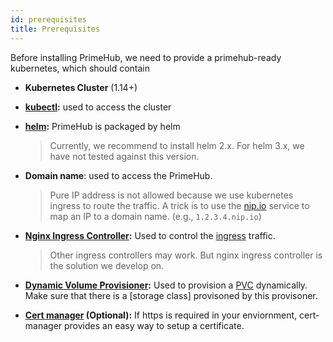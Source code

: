 ```yaml
---
id: prerequisites
title: Prerequisites
---
```


Before installing PrimeHub, we need to provide a primehub-ready kubernetes, which should contain

- **Kubernetes Cluster** (1.14+)
- **[kubectl](https://kubernetes.io/docs/tasks/tools/install-kubectl/):** used to access the cluster
- **[helm](https://helm.sh/docs/using_helm/):** PrimeHub is packaged by helm

  > Currently, we recommend to install helm 2.x. For helm 3.x, we have not tested against this version.
- **Domain name**: used to access the PrimeHub.

  > Pure IP address is not allowed because we use kubernetes ingress to route the traffic. A trick is to use the [nip.io](https://nip.io/) service to map an IP to a domain name. (e.g., `1.2.3.4.nip.io`)

- **[Nginx Ingress Controller](https://github.com/kubernetes/ingress-nginx):** Used to control the [ingress](https://kubernetes.io/docs/concepts/services-networking/ingress/) traffic. 

  > Other ingress controllers may work. But nginx ingress controller is the solution we develop on.

- **[Dynamic Volume Provisioner](https://kubernetes.io/docs/concepts/storage/dynamic-provisioning/):** Used to provision a [PVC](https://kubernetes.io/docs/concepts/storage/persistent-volumes/) dynamically. Make sure that there is a [storage class] provisoned by this provisoner.
- **[Cert manager](https://github.com/jetstack/cert-manager) (Optional):** If https is required in your enviornment, cert-manager provides an easy way to setup a certificate.

